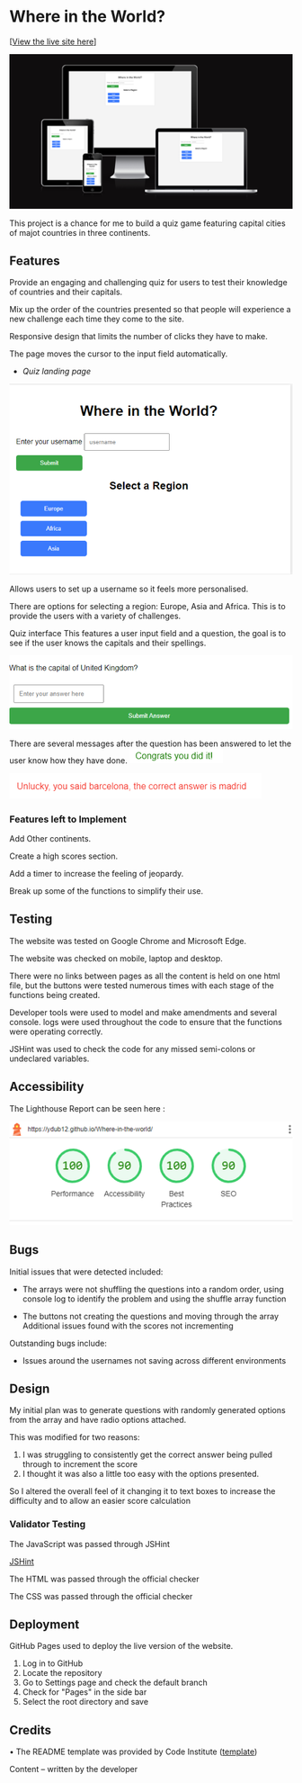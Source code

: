 # Where in the World?

[[View the live site here](https://ydub12.github.io/Where-in-the-world/)] 

![Am I responsive](https://raw.githubusercontent.com/YDub12/Where-in-the-world/main/assets/images/Am%20I%20Responsive.PNG)

This project is a chance for me to build a quiz game featuring capital cities of majot countries in three continents. 


## Features
Provide an engaging and challenging quiz for users to test their knowledge of countries and their capitals.

Mix up the order of the countries presented so that people will experience a new challenge each time they come to the site.

Responsive design that limits the number of clicks they have to make.

The page moves the cursor to the input field automatically.

- _Quiz landing page_ 

![quiz](https://raw.githubusercontent.com/YDub12/Where-in-the-world/main/assets/images/Landing%20page.PNG)

Allows users to set up a username so it feels more personalised.

There are options for selecting a region: Europe, Asia and Africa. This is to provide the users with a variety of challenges.

Quiz interface 
This features a user input field and a question, the goal is to see if the user knows the capitals and their spellings.

![question](https://raw.githubusercontent.com/YDub12/Where-in-the-world/main/assets/images/Question%20display.PNG)

There are several messages after the question has been answered to let the user know how they have done. 
![correct](https://raw.githubusercontent.com/YDub12/Where-in-the-world/main/assets/images/Correct%20response.PNG)

![incorrect](https://raw.githubusercontent.com/YDub12/Where-in-the-world/main/assets/images/Error%20message.PNG)

### Features left to Implement 
Add Other continents.

Create a high scores section.

Add a timer to increase the feeling of jeopardy.

Break up some of the functions to simplify their use. 

## Testing 

The website was tested on Google Chrome and Microsoft Edge.

The website was checked on mobile, laptop and desktop.

There were no links between pages as all the content is held on one html file, but the buttons were tested numerous times with each stage of the functions being created. 

Developer tools were used to model and make amendments and several console.
logs were used throughout the code to ensure that the functions were operating correctly. 

JSHint was used to check the code for any missed semi-colons or undeclared variables. 

## Accessibility 
The Lighthouse Report can be seen here :

![Lighthouse](https://raw.githubusercontent.com/YDub12/Where-in-the-world/main/assets/images/Lighthouse%20report.PNG)

## Bugs
Initial issues that were detected included:

- The arrays were not shuffling the questions into a random order, using console log to identify the problem and using the shuffle array function 

- The buttons not creating the questions and moving through the array 
Additional issues found with the scores not incrementing 

Outstanding bugs include:

- Issues around the usernames not saving across different environments

## Design 
My initial plan was to generate questions with randomly generated options from the array and have radio options attached. 

This was modified for two reasons:
1. I was struggling to consistently get the correct answer being pulled through to increment the score
2. I thought it was also a little too easy with the options presented.

So I altered the overall feel of it changing it to text boxes to increase the difficulty and to allow an easier score calculation

### Validator Testing 

The JavaScript was passed through JSHint 

[JSHint](https://raw.githubusercontent.com/YDub12/Where-in-the-world/main/assets/images/JSHint%20review.PNG)

The HTML was passed through the official checker 

The CSS was passed through the official checker

## Deployment
GitHub Pages used to deploy the live version of the website. 

1. Log in to GitHub 
2. Locate the repository 
3. Go to Settings page and check the default branch 
4. Check for "Pages" in the side bar 
5. Select the root directory and save 
## Credits 
•	The README template was provided by Code Institute ([template](https://github.com/Code-Institute-Org/ci-full-template))

Content – written by the developer 

